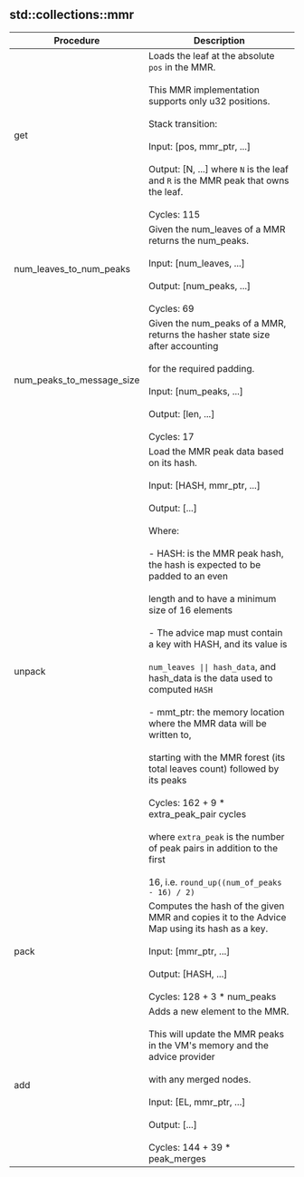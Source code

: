 
## std::collections::mmr
| Procedure | Description |
| ----------- | ------------- |
| get | Loads the leaf at the absolute `pos` in the MMR.<br /><br />This MMR implementation supports only u32 positions.<br /><br />Stack transition:<br /><br />Input: [pos, mmr_ptr, ...]<br /><br />Output: [N, ...] where `N` is the leaf and `R` is the MMR peak that owns the leaf.<br /><br />Cycles: 115 |
| num_leaves_to_num_peaks | Given the num_leaves of a MMR returns the num_peaks.<br /><br />Input: [num_leaves, ...]<br /><br />Output: [num_peaks, ...]<br /><br />Cycles: 69 |
| num_peaks_to_message_size | Given the num_peaks of a MMR, returns the hasher state size after accounting<br /><br />for the required padding.<br /><br />Input: [num_peaks, ...]<br /><br />Output: [len, ...]<br /><br />Cycles: 17 |
| unpack | Load the MMR peak data based on its hash.<br /><br />Input: [HASH, mmr_ptr, ...]<br /><br />Output: [...]<br /><br />Where:<br /><br />- HASH: is the MMR peak hash, the hash is expected to be padded to an even<br /><br />length and to have a minimum size of 16 elements<br /><br />- The advice map must contain a key with HASH, and its value is<br /><br />`num_leaves \|\| hash_data`, and hash_data is the data used to computed `HASH`<br /><br />- mmt_ptr: the memory location where the MMR data will be written to,<br /><br />starting with the MMR forest (its total leaves count) followed by its peaks<br /><br />Cycles: 162 + 9 * extra_peak_pair cycles<br /><br />where `extra_peak` is the number of peak pairs in addition to the first<br /><br />16, i.e. `round_up((num_of_peaks - 16) / 2)` |
| pack | Computes the hash of the given MMR and copies it to the Advice Map using its hash as a key.<br /><br />Input: [mmr_ptr, ...]<br /><br />Output: [HASH, ...]<br /><br />Cycles: 128 + 3 * num_peaks |
| add | Adds a new element to the MMR.<br /><br />This will update the MMR peaks in the VM's memory and the advice provider<br /><br />with any merged nodes.<br /><br />Input: [EL, mmr_ptr, ...]<br /><br />Output: [...]<br /><br />Cycles: 144 + 39 * peak_merges |
